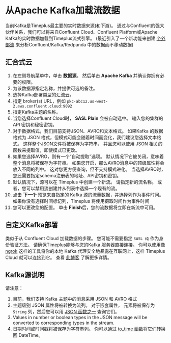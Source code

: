 # 从Apache Kafka加载流数据

当前Kafka是Timeplus最主要的实时数据来源(和下游)。 通过与Confluent的强大伙伴关系，我们可以将来自Confluent Cloud、Confluent Platform或Apache Kafka的实时数据加载到Timeplus流式引擎。 (最近引入了一个新功能来创建 [个外部流](working-with-streams#external_stream) 来分析Confluent/Kafka/Redpanda 中的数据而不移动数据)

## 汇合式云

1. 在左侧导航菜单中，单击 **数据源**。 然后单击 **Apache Kafka** 并确认你拥有必要的权限。
2. 为该数据源指定名称，并提供可选的备注。
2. 选择Kafka部署类型的汇流云。
2. 指定 broker(s) URL，例如 `pkc-abc12.us-west-2.aws.confluent.cloud:9092`
4. 指定Kafka主题的名称。
4. 当您选择Confluent Cloud时， **SASL Plain** 会被自动选中。 输入您的集群的 API 密钥和秘密密钥。
4. 对于数据格式，我们目前支持JSON、AVRO和文本格式。 如果Kafka 的数据格式为 JSON 格式，但模式可能会随着时间而变化，我们建议您选择文本格式。 这样整个JSON文件将被保存为字符串， 并且您可以使用 JSON 相关的函数来提取值，即使模式已更改。
4. 如果您选择AVRO，则有一个“自动提取”选项。 默认情况下它被关闭，意味着整个消息将被保存为字符串。 如果您开启，那么AVRO消息中的顶级属性将会放入不同的列中。 这对您更方便查询，但不支持模式进化。  当选择AVRO时，您还需要指定schema注册表的地址、API密钥和密钥。
5. 默认情况下，源可以在 Timeplus 中创建一个新流。 请指定新的流名称。 或者，您可以禁用流创建并从列表中选择一个现有的流。
7. 点击 **下一个** 预览来自指定的 Kafka 源的流量数据，并选择列作为事件时间。 如果你没有选择时间标记列，Timeplus 将使用摄取时间作为事件时间
8. 您可以更改您的配置。 单击 **Finish**后，您的流数据将立即在新流中可用。

## 自定义Kafka部署

类似于从 Confluent Cloud 加载数据的步骤。 您可能不需要指定 `SASL 纯` 作为身份验证方法。 请确保Timeplus能够与您的Kafka 服务器直接连接。 你可以使用像 [ngrok](https://ngrok.com) 这样的工具将你的本地 Kafka 代理安全地暴露在互联网上，这样 Timeplus Cloud 就可以连接到它。 查看 [此博客](https://www.timeplus.com/post/timeplus-cloud-with-ngrok) 了解更多详情。

## Kafka源说明

请注意：

1. 目前，我们支持 Kafka 主题中的消息采用 JSON 和 AVRO 格式
2. 主题级别 JSON 属性将被转换为流列。 对于嵌套属性， 元素将被保存为 `String` 列，然后您可以用 [JSON 函数之一](functions#processing-json) 查询它们。
3. Values in number or boolean types in the JSON message will be converted to corresponding types in the stream.
4. 日期时间或时间戳将被保存为字符串列。 你可以通过 [to_time 函数](functions#to_time)将它们转换回 DateTime。
